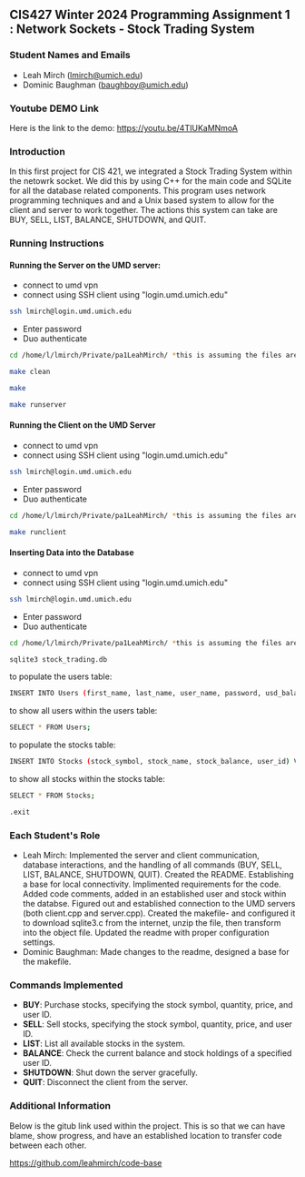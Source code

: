 ## CIS427 Winter 2024 Programming Assignment 1 : Network Sockets - Stock Trading System

### Student Names and Emails
- Leah Mirch (lmirch@umich.edu)
- Dominic Baughman (baughboy@umich.edu)

### Youtube DEMO Link
Here is the link to the demo: https://youtu.be/4TIUKaMNmoA


### Introduction
In this first project for CIS 421, we integrated a Stock Trading System within the netowrk socket. We did this by using C++ for the main code and SQLite for all the database related components. This program uses network programming techniques and and a Unix based system to allow for the client and server to work together. The actions this system can take are BUY, SELL, LIST, BALANCE, SHUTDOWN, and QUIT. 

### Running Instructions
#### Running the Server on the UMD server:
- connect to umd vpn
- connect using SSH client using "login.umd.umich.edu"
```bash
ssh lmirch@login.umd.umich.edu
```

- Enter password
- Duo authenticate

```bash
cd /home/l/lmirch/Private/pa1LeahMirch/ *this is assuming the files are placed here*
```
```bash
make clean
```
```bash
make
```
```bash
make runserver
```

#### Running the Client on the UMD Server
- connect to umd vpn
- connect using SSH client using "login.umd.umich.edu"
```bash
ssh lmirch@login.umd.umich.edu
```

- Enter password
- Duo authenticate

```bash
cd /home/l/lmirch/Private/pa1LeahMirch/ *this is assuming the files are placed here*
```
```bash
make runclient
```

#### Inserting Data into the Database
- connect to umd vpn
- connect using SSH client using "login.umd.umich.edu"
```bash
ssh lmirch@login.umd.umich.edu
```

- Enter password
- Duo authenticate

```bash
cd /home/l/lmirch/Private/pa1LeahMirch/ *this is assuming the files are placed here*
```
```bash
sqlite3 stock_trading.db
```

to populate the users table:

```bash
INSERT INTO Users (first_name, last_name, user_name, password, usd_balance) VALUES ('Leah', 'Mirch', 'lmirch', 'Password!', 100.0); 
```

to show all users within the users table:

```bash
SELECT * FROM Users;
```

to populate the stocks table:

```bash
INSERT INTO Stocks (stock_symbol, stock_name, stock_balance, user_id) VALUES ('GMCA', 'General Motors', 15, 5);
```

to show all stocks within the stocks table:

```bash
SELECT * FROM Stocks;
```
```bash
.exit
```

### Each Student's Role
- Leah Mirch: Implemented the server and client communication, database interactions, and the handling of all commands (BUY, SELL, LIST, BALANCE, SHUTDOWN, QUIT). Created the README. Establishing a base for local connectivity. Implimented requirements for the code. Added code comments, added in an established user and stock within the databse. Figured out and established connection to the UMD servers (both client.cpp and server.cpp). Created the makefile- and configured it to download sqlite3.c from the internet, unzip the file, then transform into the object file. Updated the readme with proper configuration settings. 
- Dominic Baughman: Made changes to the readme, designed a base for the makefile. 

### Commands Implemented
- **BUY**: Purchase stocks, specifying the stock symbol, quantity, price, and user ID.
- **SELL**: Sell stocks, specifying the stock symbol, quantity, price, and user ID.
- **LIST**: List all available stocks in the system.
- **BALANCE**: Check the current balance and stock holdings of a specified user ID.
- **SHUTDOWN**: Shut down the server gracefully.
- **QUIT**: Disconnect the client from the server.

### Additional Information
Below is the gitub link used within the project. This is so that we can have blame, show progress, and have an established location to transfer code between each other.

https://github.com/leahmirch/code-base